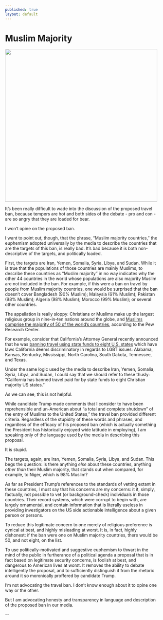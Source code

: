 ```yaml
---
published: true
layout: default
---
```


<h1>Muslim Majority</h1>
<p><img class="right" width="500px" src="http://cbsnews2.cbsistatic.com/hub/i/r/2017/03/11/913685f8-f0e3-4ea4-b8d1-c88ccd1cc2f9/resize/620x/52a412a0d05293c698858170b72d5f34/evans-trump-travel-ban-2-2017-3-11.jpg" /></p>


It’s been really difficult to wade into the discussion of the proposed travel ban, because tempers are hot and both sides of the debate - pro and con - are so angry that they are loaded for bear. 

I won’t opine on the proposed ban.

I want to point out, though, that the phrase, “Muslim majority countries,” the euphemism adopted universally by the media to describe the countries that are the targets of this ban, is really bad. It’s bad because it is both non-descriptive of the targets, and politically loaded. 

First, the targets are Iran, Yemen, Somalia, Syria, Libya, and Sudan. While it is true that the populations of those countries are mainly Muslims, to describe these countries as “Muslim majority” in no way indicates why the other 44 countries in the world whose populations are also majority Muslim are not included in the ban. For example, if this were a ban on travel by people from Muslim majority countries, one would be surprised that the ban doesn’t cover Bangladesh (90% Muslim); Malaysia (61% Muslim); Pakistan (98% Muslim); Algeria (98% Muslim); Morocco (99% Muslim); or several other countries. 

The appellation is really sloppy: Christians or Muslims make up the largest religious group in nine-in-ten nations around the globe, and <a href="http://www.pewresearch.org/fact-tank/2015/06/22/what-is-each-countrys-second-largest-religious-group/" target="_blank">Muslims comprise the majority of 50 of the world’s countries</a>, according to the Pew Research Center. 

For example, consider that California’s Attorney General recently announced that he was <a href="http://www.mercurynews.com/2017/06/22/california-has-a-travel-ban-8-states-including-texas-are-now-on-the-list/" target="_blank">banning travel using state funds to eight U.S. states</a> which have laws California deems discriminatory in regards to LGBT issues: Alabama, Kansas, Kentucky, Mississippi, North Carolina, South Dakota, Tennessee, and Texas. 

Under the same logic used by the media to describe Iran, Yemen, Somalia, Syria, Libya, and Sudan, I could say that we should refer to these thusly: “California has banned travel paid for by state funds to eight Christian majority US states.”

As we can see, this is not helpful. 

While candidate Trump made comments that I consider to have been reprehensible and un-American about “a total and complete shutdown” of the entry of Muslims to the United States,” the travel ban provided different criteria. Regardless of the stupidity of these words and phrases, and regardless of the efficacy of his proposed ban (which is actually something the President has historically enjoyed wide latitude in employing), I am speaking only of the language used by the media in describing this proposal. 

It is stupid. 

The targets, again, are  Iran, Yemen, Somalia, Syria, Libya, and Sudan. This begs the question: is there anything <em>else</em> about these countries, anything <em>other than</em> their Muslim majority, that stands out when compared, for example, to Niger, which is 98% Muslim? 

As far as President Trump’s references to the standards of vetting extant in these countries, I must say that his concerns are my concerns: it it, simply, factually, not possible to vet (or background-check) individuals in those countries. Their record systems, which were corrupt to begin with, are largely ornamental, and contain information that is literally useless in providing investigators on the US side actionable intelligence about a given person or persons. 

To reduce this legitimate concern to one merely of religious preference is cynical at best, and highly misleading at worst. It is, in fact, highly dishonest: if the ban were one on Muslim majority countries, there would be 50, and not eight, on the list. 

To use politically-motivated and suggestive euphemism to thwart in the mind of the public in furtherance of a political agenda a proposal that is in fact based on legitimate security concerns, is foolish at best, and dangerous to American lives at worst. It removes the ability to debate intelligently the proposal, and to sufficiently distinguish it from the rhetoric around it so moronically proffered by candidate Trump. 

I’m not advocating the travel ban. I don’t know enough about it to opine one way or the other. 

But I am advocating honesty and transparency in language and description of the proposed ban in our media. 

--

